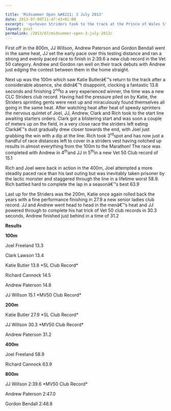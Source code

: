 ```yaml
---

title: 'Midsummer Open &#8211; 3 July 2013'
date: 2013-07-09T11:47:43+01:00
excerpt: '<p>Seven Striders took to the track at the Prince of Wales Stadium in the first of the Midsummer Opens hosted by Cheltenham Harriers . The night saw 5 new club records and some great performances in the long awaited summer sunshine.</p>'
layout: post
permalink: /2013/07/midsummer-open-3-july-2013/
---
```

First off in the 800m, JJ Willson, Andrew Paterson and Gordon Bendall went in the same heat, JJ set the early pace over this testing distance and ran a strong and evenly paced race to finish in 2:39.6 a new club record in the Vet 50 category. Andrew and Gordon ran well on their track debuts with Andrew just edging the contest between them in the home straight.

Next up was the 100m which saw Katie Butlerâ€™s return to the track after a considerable absence, she didnâ€™t disappoint, clocking a fantastic 13.8 seconds and finishing 2<sup>nd</sup>to a very experienced winner, the time was a new CLC Striders club record. Having had the pressure piled on by Katie, the Striders sprinting gents were next up and miraculously found themselves all going in the same heat. After watching heat after heat of speedy sprinters the nervous quintet of Joel, JJ, Andrew, Clark and Rich took to the start line awaiting starters orders. Clark got a blistering start and was soon a couple of meters up on the field, in a very close race the striders left eating Clarkâ€™s dust gradually drew closer towards the end, with Joel just grabbing the win with a dip at the line. Rich took 3<sup>rd</sup>spot and has now just a handful of race distances left to cover in a striders vest having notched up results in almost everything from the 100m to the Marathon! The race was completed with Andrew in 4<sup>th</sup>and JJ in 5<sup>th</sup>in a new Vet 50 Club record of 15.1

Rich and Joel were back in action in the 400m, Joel attempted a more steadily paced race than his last outing but was inevitably taken prisoner by the lactic monster and staggered through the line in a lifetime worst 58.9. Rich battled hard to complete the lap in a seasonâ€™s best 63.9

Last up for the Striders was the 200m, Katie once again rolled back the years with a fine performance finishing in 27.9 a new senior ladies club record. JJ and Andrew went head to head in the menâ€™s heat and JJ powered through to complete his hat trick of Vet 50 club records in 30.3 seconds, Andrew finished just behind in a time of 31.2</p> 

**Results**</p> 

**100m**

Joel Freeland 13.3

Clark Lawson 13.4

Katie Butler 13.8 \*SL Club Record\*

Richard Cannock 14.5

Andrew Paterson 14.8

JJ Willson 15.1 \*MV50 Club Record\*

**200m**

Katie Butler 27.9 \*SL Club Record\*

JJ Willson 30.3 \*MV50 Club Record\*

Andrew Paterson 31.2

**400m**

Joel Freeland 58.9

Richard Cannock 63.9

**800m**

JJ Willson 2:39.6 \*MV50 Club Record\*

Andrew Paterson 2:47.0

Gordon Bendall 2:48.8